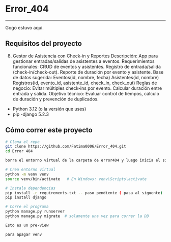 # Error_404
--------------------
Gogo estuvo aqui.

## Requisitos del proyecto 

8. Gestor de Asistencia con Check-in y Reportes
Descripción:
App para gestionar entradas/salidas de asistentes a eventos.
Requerimientos funcionales:
CRUD de eventos y asistentes.
Registro de entrada/salida (check-in/check-out).
Reporte de duración por evento y asistente.
Base de datos sugerida:
Eventos(id, nombre, fecha)
Asistentes(id, nombre)
Registros(id, evento_id, asistente_id, check_in, check_out)
Reglas de negocio:
Evitar múltiples check-ins por evento.
Calcular duración entre entrada y salida.
Objetivo técnico:
Evaluar control de tiempos, cálculo de duración y prevención de duplicados.


- Python 3.12 (o la versión que uses)
- pip
-django 5.2.3
## Cómo correr este proyecto

```bash
# Clona el repo
git clone https://github.com/Fatima0006/Error_404.git
cd Error 404

borra el entorno virtual de la carpeta de error404 y luego inicia el siguente paso 

# Crea entorno virtual
python -m venv venv
source venv/bin/activate   # En Windows: venv\Scripts\activate

# Instala dependencias
pip install -r requirements.txt -- paso pendiente ( pasa al siguente)
pip install django

# Corre el programa
python manage.py runserver
python manage.py migrate  # solamente una vez para correr la DB

Esto es un pre-view 

para apagar venv
